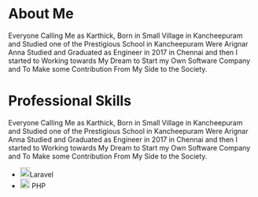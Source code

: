 <html>
<h1>About Me </h1>
  <p> Everyone Calling Me as Karthick, Born in Small Village in Kancheepuram and Studied one of the Prestigious School in Kancheepuram Were Arignar Anna Studied and Graduated as Engineer in 2017 in Chennai and then I started to Working towards My Dream to Start my Own Software Company and To Make some Contribution From My Side to the Society. </p>
  <h1> Professional Skills </h1>Everyone Calling Me as Karthick, Born in Small Village in Kancheepuram and Studied one of the Prestigious School in Kancheepuram Were Arignar Anna Studied and Graduated as Engineer in 2017 in Chennai and then I started to Working towards My Dream to Start my Own Software Company and To Make some Contribution From My Side to the Society.
  <ul>
    <li>
      <a>
      <img src="https://img.icons8.com/external-tal-revivo-shadow-tal-revivo/24/000000/external-laravel-is-a-free-open-source-php-web-framework-logo-shadow-tal-revivo.png"  width="20"/>Laravel
      </a>
    </li>
      <li>
      <a>
      <img src="https://img.icons8.com/officel/16/000000/php-logo.png"   width="20"/> PHP
      </a>
    </li>
  </ul>
</html>
